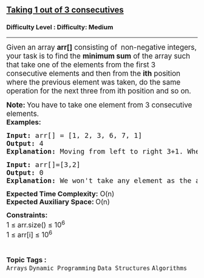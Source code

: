 <h2><a href="https://www.geeksforgeeks.org/problems/taking-1-out-of-3-consecutives4606/1?page=3&category=Dynamic%20Programming&difficulty=Medium&status=unsolved&sortBy=submissions">Taking 1 out of 3 consecutives</a></h2><h3>Difficulty Level : Difficulty: Medium</h3><hr><div class="problems_problem_content__Xm_eO"><p><span style="font-size: 14pt;">Given an array <strong>arr[]</strong> consisting of <strong>&nbsp;</strong>non-negative integers, your task is to find the <strong>minimum sum</strong> of the array such that take one of the elements from the first 3 consecutive elements and then from the <strong>ith</strong> position where the previous element was taken, do the same operation for the next three from ith position and so on.<br></span></p>
<p><span style="font-size: 14pt;"><strong>Note: </strong>You have to take one element from 3 consecutive elements.</span><br><span style="font-size: 18px;"><strong>Examples:</strong></span></p>
<pre><span style="font-size: 18px;"><strong>Input: </strong>arr[] = [1, 2, 3, 6, 7, 1]
<strong>Output: </strong>4
<strong>Explanation: </strong>Moving from left to right 3+1. When 3 is added next 3 consecutive elements be 6, 7 and 1, from which we take 1. Which covers all subarray of lenght 3 (3+1=4).</span></pre>
<pre><span style="font-size: 18px;"><strong>Input: </strong>arr[]=[3,2]
<strong>Output: </strong>0
<strong>Explanation: </strong>We won't take any element as the array length is less than 3.</span>
</pre>
<p><span style="font-size: 18px;"><strong>Expected Time Complexity:</strong> O(n)<br><strong>Expected Auxiliary Space: </strong>O(n)</span></p>
<p><span style="font-size: 18px;"><strong>Constraints:</strong><br>1 ≤ arr.size() ≤ 10<sup>6</sup><br>1 ≤ arr[i] ≤ 10<sup>6</sup></span></p></div><br><p><span style=font-size:18px><strong>Topic Tags : </strong><br><code>Arrays</code>&nbsp;<code>Dynamic Programming</code>&nbsp;<code>Data Structures</code>&nbsp;<code>Algorithms</code>&nbsp;